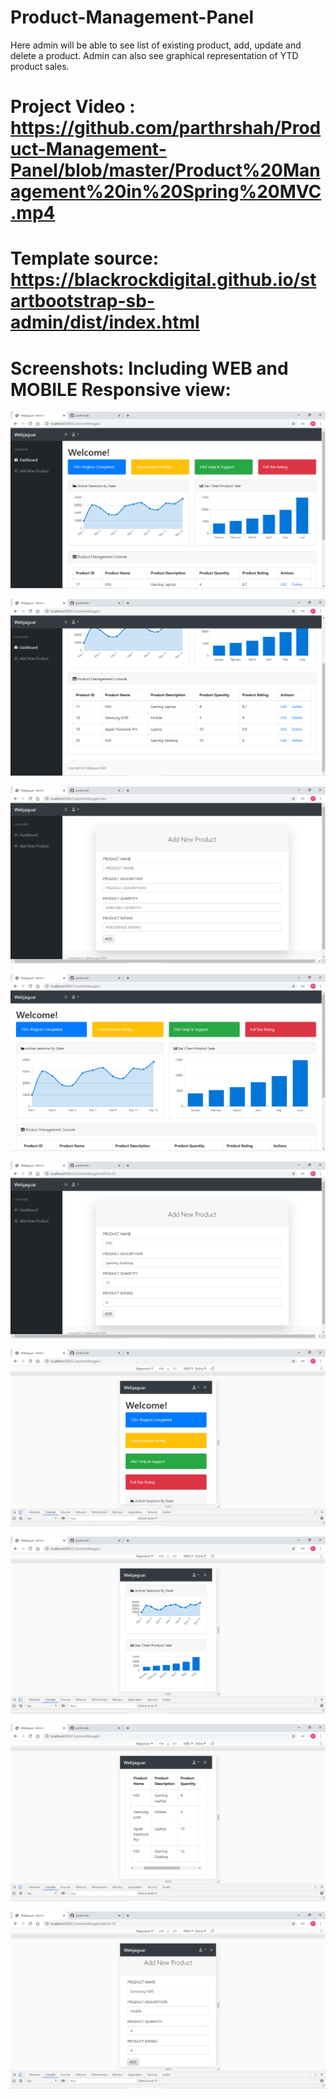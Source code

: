 # Product-Management-Panel
Here admin will be able to see list of existing product, add, update and delete a product. Admin can also see graphical representation of YTD product sales.

# Project Video : https://github.com/parthrshah/Product-Management-Panel/blob/master/Product%20Management%20in%20Spring%20MVC.mp4

# Template source: https://blackrockdigital.github.io/startbootstrap-sb-admin/dist/index.html

# Screenshots: Including WEB and MOBILE Responsive view:

![](https://github.com/parthrshah/Product-Management-Panel/blob/master/Screenshot%20(72).png)



![](https://github.com/parthrshah/Product-Management-Panel/blob/master/Screenshot%20(73).png)



![](https://github.com/parthrshah/Product-Management-Panel/blob/master/Screenshot%20(74).png)


![](https://github.com/parthrshah/Product-Management-Panel/blob/master/Screenshot%20(75).png)



![](https://github.com/parthrshah/Product-Management-Panel/blob/master/Screenshot%20(76).png)



![](https://github.com/parthrshah/Product-Management-Panel/blob/master/Screenshot%20(77).png)



![](https://github.com/parthrshah/Product-Management-Panel/blob/master/Screenshot%20(84).png)



![](https://github.com/parthrshah/Product-Management-Panel/blob/master/Screenshot%20(85).png)


![](https://github.com/parthrshah/Product-Management-Panel/blob/master/Screenshot%20(87).png)
